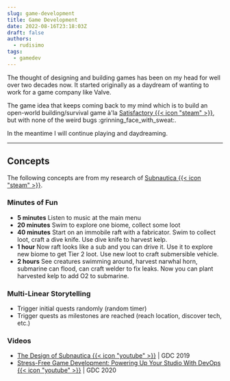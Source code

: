```yaml
---
slug: game-development
title: Game Development
date: 2022-08-16T23:18:03Z
draft: false
authors:
  - rudisimo
tags:
  - gamedev
---
```


The thought of designing and building games has been on my head for well over two decades now. It started originally as a daydream of wanting to work for a game company like Valve.

The game idea that keeps coming back to my mind which is to build an open-world building/survival game à'la [Satisfactory {{< icon "steam" >}}](https://store.steampowered.com/app/526870/Satisfactory/), but with none of the weird bugs :grinning_face_with_sweat:.

In the meantime I will continue playing and daydreaming.

---

## Concepts

The following concepts are from my research of [Subnautica {{< icon "steam" >}}](https://store.steampowered.com/app/264710/Subnautica/).

### Minutes of Fun

- **5 minutes**
Listen to music at the main menu
- **20 minutes**
Swim to explore one biome, collect some loot
- **40 minutes**
Start on an immobile raft with a fabricator. Swim to collect loot, craft a dive knife. Use dive knife to harvest kelp.
- **1 hour**
Now raft looks like a sub and you can drive it. Use it to explore new biome to get Tier 2 loot. Use new loot to craft submersible vehicle.
- **2 hours**
See creatures swimming around, harvest narwhal horn, submarine can flood, can craft welder to fix leaks. Now you can plant harvested kelp to add O2 to submarine.

### Multi-Linear Storytelling

- Trigger initial quests randomly (random timer)
- Trigger quests as milestones are reached (reach location, discover tech, etc.)

### Videos

- [The Design of Subnautica {{< icon "youtube" >}}](https://youtu.be/7R-x9NSBS2Y) | GDC 2019
- [Stress-Free Game Development: Powering Up Your Studio With DevOps {{< icon "youtube" >}}](https://youtu.be/t9HRzE7_2Xc) | GDC 2020
